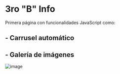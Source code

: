 # 3ro "B" Info

Primera página con funcionalidades JavaScript como:

## - Carrusel automático
## - Galería de imágenes


![image](https://github.com/sitesafemoi/3roB-info/assets/128161888/f07d6f6d-6392-4c42-9e7b-02b5f710becf)



